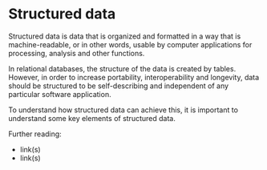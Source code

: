 
# Structured data

Structured data is data that is organized and formatted in a way that is machine-readable, or in other words, usable by computer applications for processing, analysis and other functions. 

In relational databases, the structure of the data is created by tables. However, in order to increase portability, interoperability and longevity, data should be structured to be self-describing and independent of any particular software application. 

To understand how structured data can achieve this, it is important to understand some key elements of structured data.

Further reading:
* link(s)
* link(s)
